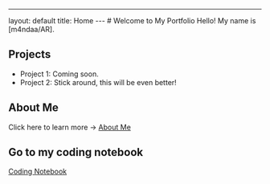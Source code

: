 ---
layout: default
title: Home
--- # Welcome to My Portfolio Hello! My name is [m4ndaa/AR].
## Projects
- Project 1: Coming soon.
- Project 2: Stick around, this will be even better!
## About Me
Click here to learn more → [About Me](about.md) 

## Go to  my coding notebook
[Coding Notebook](notebook.md)

